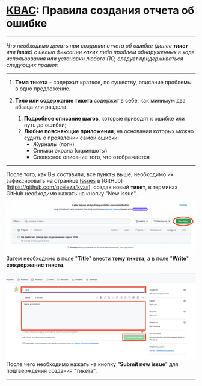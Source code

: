 # [КВАС](https://forum.keenetic.com/topic/14415-пробуем-квас-shadowsocks-и-другие-vpn-клиенты/?do=findComment&comment=152234): Правила создания отчета об ошибке

---
_Что необходимо делать при создании отчета об ошибке (далее **тикет** или 
**issue**) с целью фиксации каких либо проблем обнаруженных в ходе использования или установки любого ПО, следует придерживаться следующих правил:_

---

1. **Тема тикета** - содержит краткое, по существу, описание проблемы в одно 
   предложение. 
 

2. **Тело или содержание тикета** содержит в себе, как минимум два абзаца или раздела:
   
   1. **Подробное описание шагов**, которые приводят к ошибке или путь до 
      ошибки;
   2. **Любые поясняющие приложения**, на основании которых можно 
      судить о проявлении самой ошибки:
      - Журналы (логи)
      - Снимки экрана (скриншоты)
      - Словесное описание того, что отображается

---
После того, как Вы составили, все пункты выше, необходимо их зафиксировать 
на странице [Issues](https://github.com/qzeleza/kvas/issues) в [GitHub]
(https://github.com/qzeleza/kvas), создав новый **тикет**, в терминах GitHub 
необходимо нажать на кнопку "New issue".
![img.png](images/img.png)	 
Затем необходимо в поле "**Title**" внести **тему тикета**, а в поле "**Write**" 
**сождержание тикета**.

![img_1.png](images/img_1.png)
После чего необходимо нажать на кнопку "**Submit new issue**" для подтверждения 
создания "тикета".

---
